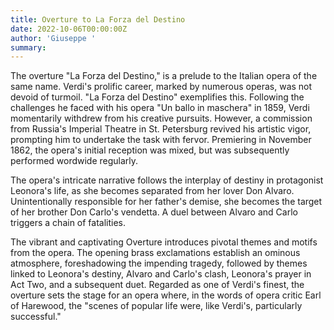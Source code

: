 ```yaml
---
title: Overture to La Forza del Destino
date: 2022-10-06T00:00:00Z
author: 'Giuseppe '
summary:
---
```

The overture "La Forza del Destino," is a prelude to the Italian opera of the same name. Verdi's prolific career, marked by numerous operas, was not devoid of turmoil. "La Forza del Destino" exemplifies this. Following the challenges he faced with his opera "Un ballo in maschera" in 1859, Verdi momentarily withdrew from his creative pursuits. However, a commission from Russia's Imperial Theatre in St. Petersburg revived his artistic vigor, prompting him to undertake the task with fervor. Premiering in November 1862, the opera's initial reception was mixed, but was subsequently performed wordwide regularly.

The opera's intricate narrative follows the interplay of destiny in protagonist Leonora's life, as she becomes separated from her lover Don Alvaro. Unintentionally responsible for her father's demise, she becomes the target of her brother Don Carlo's vendetta. A duel between Alvaro and Carlo triggers a chain of fatalities.

The vibrant and captivating Overture introduces pivotal themes and motifs from the opera. The opening brass exclamations establish an ominous atmosphere, foreshadowing the impending tragedy, followed by themes linked to Leonora's destiny, Alvaro and Carlo's clash, Leonora's prayer in Act Two, and a subsequent duet. Regarded as one of Verdi's finest, the overture sets the stage for an opera where, in the words of opera critic Earl of Harewood, the "scenes of popular life were, like Verdi's, particularly successful."